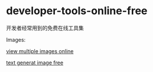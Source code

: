 # developer-tools-online-free
开发者经常用到的免费在线工具集

Images:

[view multiple images online](https://www.view-multiple-images.com/)

[text generat image free](https://www.raphael.app/)
